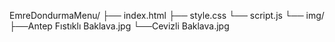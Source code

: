 EmreDondurmaMenu/
 ├── index.html
 ├── style.css
 └── script.js
 └── img/
      ├──Antep Fıstıklı Baklava.jpg
      └──Cevizli Baklava.jpg
